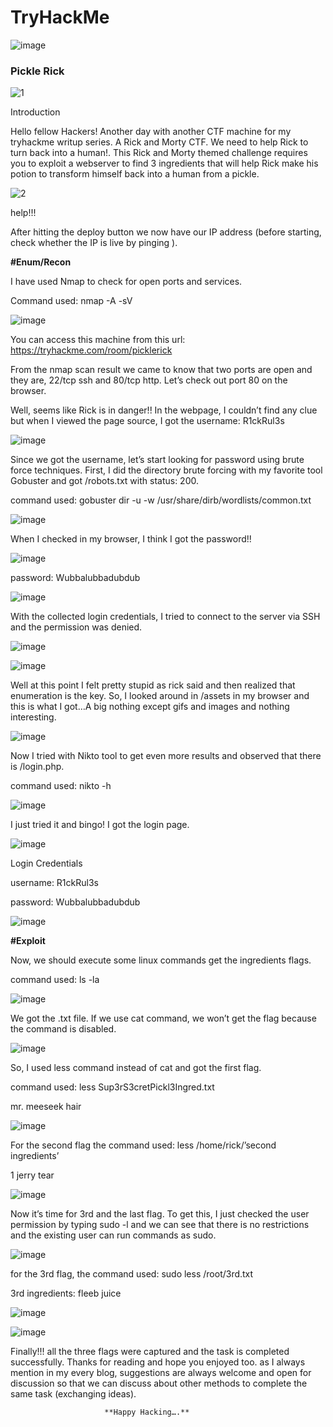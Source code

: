 # TryHackMe

![image](https://user-images.githubusercontent.com/64806211/127160623-e5ab7c23-2ef3-488d-9eb4-ab02a33457f8.png)



### **Pickle Rick**


![1](https://user-images.githubusercontent.com/64806211/127137486-7e02d153-6524-4075-bc2a-19f00ba29862.png)


Introduction 


Hello fellow Hackers! Another day with another CTF machine for my tryhackme writup series. A Rick and Morty CTF. We need to help Rick to turn back into a human!. This Rick and Morty themed challenge requires you to exploit a webserver to find 3 ingredients that will help Rick make his potion to transform himself back into a human from a pickle. 



![2](https://user-images.githubusercontent.com/64806211/127138177-2160039a-506e-4587-97c6-e119a389954b.gif)


help!!!




After hitting the deploy button we now have our IP address (before starting, check whether the IP is live by pinging ).


**#Enum/Recon**

I have used Nmap to check for open ports and services.

Command used: nmap -A -sV <machine IP>
  
  
  ![image](https://user-images.githubusercontent.com/64806211/127140547-1030aa7b-83b2-49b0-9619-764eba783fe4.png)

  You can access this machine from this url: https://tryhackme.com/room/picklerick






From the nmap scan result we came to know that two ports are open and they are, 22/tcp ssh and 80/tcp http. Let’s check out port 80 on the browser.


Well, seems like Rick is in danger!! In the webpage, I couldn’t find any clue but when I viewed the page source, I got the username: R1ckRul3s 


![image](https://user-images.githubusercontent.com/64806211/127140711-cc23660f-37f1-4267-9267-ad745d8d53af.png)


Since we got the username, let’s start looking for password using brute force techniques. First, I did the directory brute forcing with my favorite tool Gobuster and got /robots.txt with status: 200.
  
  
  
  
  command used: gobuster dir -u <url> -w /usr/share/dirb/wordlists/common.txt 
  
  
  
  ![image](https://user-images.githubusercontent.com/64806211/127141466-2e46a17a-289e-4591-888c-ccc3b0d34f47.png)

  
  When I checked in my browser, I think I got the password!!
  
  
  
  ![image](https://user-images.githubusercontent.com/64806211/127141490-c7bbb2ea-ba4c-42be-8934-ee78ad9cd99a.png)

  
  
  password: Wubbalubbadubdub

  
  
  ![image](https://user-images.githubusercontent.com/64806211/127141536-a7a8ff54-b9d8-4d75-8e00-e094f5b936ad.png)

  
  
  With the collected login credentials, I tried to connect to the server via SSH and the permission was denied.
  
  
  
  ![image](https://user-images.githubusercontent.com/64806211/127141587-296e2f34-1616-4860-a7fc-af96d870d197.png)

  
  
  ![image](https://user-images.githubusercontent.com/64806211/127141601-23919337-ee55-4764-8306-0898773212be.png)

  
  
  Well at this point I felt pretty stupid as rick said and then realized that enumeration is the key. So, I looked around in /assets in my browser and this is what I got…A big nothing except gifs and images and nothing interesting.
  
  
  ![image](https://user-images.githubusercontent.com/64806211/127141647-a2441745-c83f-47da-aac6-391d5a2ea6bb.png)

  
  
  Now I tried with Nikto tool to get even more results and observed that there is /login.php. 
  
  
  command used: nikto -h <machine IP> 
  
  
  ![image](https://user-images.githubusercontent.com/64806211/127141704-444503fa-9e5e-4a8b-81e9-f12eeeae28ad.png)
 
  
  
  
  I just tried it and bingo! I got the login page. 
  
  
  ![image](https://user-images.githubusercontent.com/64806211/127141745-359c8b38-809a-4893-897f-9a2b10ae19e1.png)
 
  
  
  
  Login Credentials 
  
  
  
  username: R1ckRul3s 
  
  
  password: Wubbalubbadubdub 
  
  
  
  ![image](https://user-images.githubusercontent.com/64806211/127141809-d4eba9e4-177c-4ec7-bd5f-9a4b4c6b325e.png)
 
  
  
  
  **#Exploit**
  
  
   Now, we should execute some linux commands get the ingredients flags. 
  
  
  command used: ls -la 
  
  
  ![image](https://user-images.githubusercontent.com/64806211/127141932-f9404915-126a-4738-b7dd-6a159b6fd579.png)
 
  
  
  
  We got the .txt file. If we use cat command, we won’t get the flag because the command is disabled. 

  
  
  ![image](https://user-images.githubusercontent.com/64806211/127141964-ded8748a-b69c-485a-9b4c-31c714be95ca.png)

  
  
  So, I used less command instead of cat and got the first flag. 
  
  
  command used: less Sup3rS3cretPickl3Ingred.txt 
  
  
  
  mr. meeseek hair

 
  
  ![image](https://user-images.githubusercontent.com/64806211/127142065-f6b77d8a-5dca-47b9-9eae-de70b11c2265.png)

  
  
  For the second flag the command used: less /home/rick/’second ingredients’ 
  
  
  1 jerry tear 
  
  
  
  ![image](https://user-images.githubusercontent.com/64806211/127142115-ae3729b4-d82e-43e2-87c9-b17b6bb9e8dd.png)
 
  
  Now it’s time for 3rd and the last flag. To get this, I just checked the user permission by typing sudo -l and we can see that there is no restrictions and the existing user can run commands as sudo. 
  
  
  
  
  
  ![image](https://user-images.githubusercontent.com/64806211/127142158-ac0ea3a1-0103-4450-ae6c-77fb0ac8f6c2.png)
 
  
  
  
  for the 3rd flag, the command used: sudo less /root/3rd.txt
  
  
  
  
  3rd ingredients: fleeb juice
  
  
  ![image](https://user-images.githubusercontent.com/64806211/127142222-512b73c5-75ac-4035-80c0-936fadca77ae.png)
 
  
  
  
  
  ![image](https://user-images.githubusercontent.com/64806211/127142246-d4c8e8ee-6e62-446c-a21d-3b7e10223a0e.png)
  
  
  
  
  Finally!!! all the three flags were captured and the task is completed successfully. Thanks for reading and hope you enjoyed too. as I always mention in my every blog, suggestions are always welcome and open for discussion so that we can discuss about other methods to complete the same task (exchanging ideas).  
  
  
  
  
                         **Happy Hacking….**
